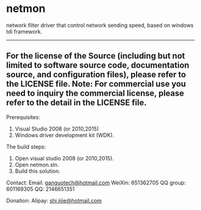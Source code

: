 # netmon
 network filter driver that control network sending speed,  based on windows tdi framework.

----------------------------------------------------------------------------------------------------------------------------------------------------------------
For the license of the Source (including but not limited to software source code, documentation source, and configuration files), please refer to the LICENSE file.
Note: For commercial use you need to inquiry the commercial license, please refer to the detail in the LICENSE file.
----------------------------------------------------------------------------------------------------------------------------------------------------------------

Prerequisites:
  1. Visual Studio 2008 (or 2010,2015)
  2. Windows driver development kit (WDK).

The build steps:
  1. Open visual studio 2008 (or 2010,2015).
  2. Open netmon.sln.
  3. Build this solution.

Contact:
  Email: ganguotech@hotmail.com
  WeiXin: 651362705 
  QQ group: 601169305 
  QQ: 2146651351

Donation:
  Alipay: shi.jijie@hotmail.com

